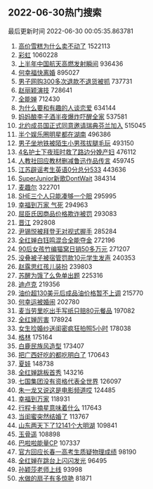 ## 2022-06-30热门搜索 
最后更新时间 2022-06-30 00:05:35.863781 
1. [高价雪糕为什么卖不动了](https://s.weibo.com/weibo?q=%23%E9%AB%98%E4%BB%B7%E9%9B%AA%E7%B3%95%E4%B8%BA%E4%BB%80%E4%B9%88%E5%8D%96%E4%B8%8D%E5%8A%A8%E4%BA%86%23&Refer=top) 1522113
1. [彩虹](https://s.weibo.com/weibo?q=%23%E5%BD%A9%E8%99%B9%23&Refer=top) 1060228
1. [上半年中国航天高燃发射瞬间](https://s.weibo.com/weibo?q=%23%E4%B8%8A%E5%8D%8A%E5%B9%B4%E4%B8%AD%E5%9B%BD%E8%88%AA%E5%A4%A9%E9%AB%98%E7%87%83%E5%8F%91%E5%B0%84%E7%9E%AC%E9%97%B4%23&Refer=top) 936436
1. [何幸福快离婚](https://s.weibo.com/weibo?q=%23%E4%BD%95%E5%B9%B8%E7%A6%8F%E5%BF%AB%E7%A6%BB%E5%A9%9A%23&Refer=top) 895027
1. [男子网购300多次退款不退货被抓](https://s.weibo.com/weibo?q=%23%E7%94%B7%E5%AD%90%E7%BD%91%E8%B4%AD300%E5%A4%9A%E6%AC%A1%E9%80%80%E6%AC%BE%E4%B8%8D%E9%80%80%E8%B4%A7%E8%A2%AB%E6%8A%93%23&Refer=top) 737731
1. [赵丽颖演技](https://s.weibo.com/weibo?q=%23%E8%B5%B5%E4%B8%BD%E9%A2%96%E6%BC%94%E6%8A%80%23&Refer=top) 728641
1. [全能婵](https://s.weibo.com/weibo?q=%E5%85%A8%E8%83%BD%E5%A9%B5&Refer=top) 712430
1. [为什么要和有趣的人谈恋爱](https://s.weibo.com/weibo?q=%23%E4%B8%BA%E4%BB%80%E4%B9%88%E8%A6%81%E5%92%8C%E6%9C%89%E8%B6%A3%E7%9A%84%E4%BA%BA%E8%B0%88%E6%81%8B%E7%88%B1%23&Refer=top) 634144
1. [妈妈酿李子酒半夜爆炸吓醒全家](https://s.weibo.com/weibo?q=%23%E5%A6%88%E5%A6%88%E9%85%BF%E6%9D%8E%E5%AD%90%E9%85%92%E5%8D%8A%E5%A4%9C%E7%88%86%E7%82%B8%E5%90%93%E9%86%92%E5%85%A8%E5%AE%B6%23&Refer=top) 537581
1. [北约成员国正式同意邀请瑞典芬兰加入](https://s.weibo.com/weibo?q=%23%E5%8C%97%E7%BA%A6%E6%88%90%E5%91%98%E5%9B%BD%E6%AD%A3%E5%BC%8F%E5%90%8C%E6%84%8F%E9%82%80%E8%AF%B7%E7%91%9E%E5%85%B8%E8%8A%AC%E5%85%B0%E5%8A%A0%E5%85%A5%23&Refer=top) 515045
1. [半个娱乐圈明星都在湖南](https://s.weibo.com/weibo?q=%23%E5%8D%8A%E4%B8%AA%E5%A8%B1%E4%B9%90%E5%9C%88%E6%98%8E%E6%98%9F%E9%83%BD%E5%9C%A8%E6%B9%96%E5%8D%97%23&Refer=top) 496386
1. [男子坐地铁被陌生小男孩拔腿毛玩](https://s.weibo.com/weibo?q=%23%E7%94%B7%E5%AD%90%E5%9D%90%E5%9C%B0%E9%93%81%E8%A2%AB%E9%99%8C%E7%94%9F%E5%B0%8F%E7%94%B7%E5%AD%A9%E6%8B%94%E8%85%BF%E6%AF%9B%E7%8E%A9%23&Refer=top) 493150
1. [4名护士下夜班时救了路边分娩产妇](https://s.weibo.com/weibo?q=%234%E5%90%8D%E6%8A%A4%E5%A3%AB%E4%B8%8B%E5%A4%9C%E7%8F%AD%E6%97%B6%E6%95%91%E4%BA%86%E8%B7%AF%E8%BE%B9%E5%88%86%E5%A8%A9%E4%BA%A7%E5%A6%87%23&Refer=top) 476112
1. [人教社回应教材删减鲁迅作品传言](https://s.weibo.com/weibo?q=%23%E4%BA%BA%E6%95%99%E7%A4%BE%E5%9B%9E%E5%BA%94%E6%95%99%E6%9D%90%E5%88%A0%E5%87%8F%E9%B2%81%E8%BF%85%E4%BD%9C%E5%93%81%E4%BC%A0%E8%A8%80%23&Refer=top) 459745
1. [江苏辟谣考生英语0分总分533](https://s.weibo.com/weibo?q=%23%E6%B1%9F%E8%8B%8F%E8%BE%9F%E8%B0%A3%E8%80%83%E7%94%9F%E8%8B%B1%E8%AF%AD0%E5%88%86%E6%80%BB%E5%88%86533%23&Refer=top) 443636
1. [SuperJunior新歌DontWait](https://s.weibo.com/weibo?q=%23SuperJunior%E6%96%B0%E6%AD%8CDontWait%23&Refer=top) 384314
1. [麦趣尔](https://s.weibo.com/weibo?q=%E9%BA%A6%E8%B6%A3%E5%B0%94&Refer=top) 322701
1. [SHE三个人只能凑够一个胆](https://s.weibo.com/weibo?q=%23SHE%E4%B8%89%E4%B8%AA%E4%BA%BA%E5%8F%AA%E8%83%BD%E5%87%91%E5%A4%9F%E4%B8%80%E4%B8%AA%E8%83%86%23&Refer=top) 295995
1. [幸福到万家 气死](https://s.weibo.com/weibo?q=%E5%B9%B8%E7%A6%8F%E5%88%B0%E4%B8%87%E5%AE%B6%20%E6%B0%94%E6%AD%BB&Refer=top) 294963
1. [屈臣氏因商品价格欺诈被罚](https://s.weibo.com/weibo?q=%23%E5%B1%88%E8%87%A3%E6%B0%8F%E5%9B%A0%E5%95%86%E5%93%81%E4%BB%B7%E6%A0%BC%E6%AC%BA%E8%AF%88%E8%A2%AB%E7%BD%9A%23&Refer=top) 293083
1. [晋江](https://s.weibo.com/weibo?q=%E6%99%8B%E6%B1%9F&Refer=top) 292808
1. [尹锡悦被拜登无对视式握手](https://s.weibo.com/weibo?q=%23%E5%B0%B9%E9%94%A1%E6%82%A6%E8%A2%AB%E6%8B%9C%E7%99%BB%E6%97%A0%E5%AF%B9%E8%A7%86%E5%BC%8F%E6%8F%A1%E6%89%8B%23&Refer=top) 285284
1. [全红婵白钰鸣混合全能夺金](https://s.weibo.com/weibo?q=%23%E5%85%A8%E7%BA%A2%E5%A9%B5%E7%99%BD%E9%92%B0%E9%B8%A3%E6%B7%B7%E5%90%88%E5%85%A8%E8%83%BD%E5%A4%BA%E9%87%91%23&Refer=top) 272196
1. [90后女孩竹编猫窝日销50多万元](https://s.weibo.com/weibo?q=%2390%E5%90%8E%E5%A5%B3%E5%AD%A9%E7%AB%B9%E7%BC%96%E7%8C%AB%E7%AA%9D%E6%97%A5%E9%94%8050%E5%A4%9A%E4%B8%87%E5%85%83%23&Refer=top) 271207
1. [没叠被子被宿管罚款10元学生发声](https://s.weibo.com/weibo?q=%23%E6%B2%A1%E5%8F%A0%E8%A2%AB%E5%AD%90%E8%A2%AB%E5%AE%BF%E7%AE%A1%E7%BD%9A%E6%AC%BE10%E5%85%83%E5%AD%A6%E7%94%9F%E5%8F%91%E5%A3%B0%23&Refer=top) 240353
1. [赵露思红孩儿装扮](https://s.weibo.com/weibo?q=%23%E8%B5%B5%E9%9C%B2%E6%80%9D%E7%BA%A2%E5%AD%A9%E5%84%BF%E8%A3%85%E6%89%AE%23&Refer=top) 239803
1. [苏醒为饿了么免单出题](https://s.weibo.com/weibo?q=%23%E8%8B%8F%E9%86%92%E4%B8%BA%E9%A5%BF%E4%BA%86%E4%B9%88%E5%85%8D%E5%8D%95%E5%87%BA%E9%A2%98%23&Refer=top) 225316
1. [迪卢克](https://s.weibo.com/weibo?q=%E8%BF%AA%E5%8D%A2%E5%85%8B&Refer=top) 219356
1. [油价超130美元后成品油价格暂不上调](https://s.weibo.com/weibo?q=%23%E6%B2%B9%E4%BB%B7%E8%B6%85130%E7%BE%8E%E5%85%83%E5%90%8E%E6%88%90%E5%93%81%E6%B2%B9%E4%BB%B7%E6%A0%BC%E6%9A%82%E4%B8%8D%E4%B8%8A%E8%B0%83%23&Refer=top) 215770
1. [何幸运被婚闹](https://s.weibo.com/weibo?q=%23%E4%BD%95%E5%B9%B8%E8%BF%90%E8%A2%AB%E5%A9%9A%E9%97%B9%23&Refer=top) 202780
1. [麦当劳里吃出手写纸只赔80元餐品](https://s.weibo.com/weibo?q=%23%E9%BA%A6%E5%BD%93%E5%8A%B3%E9%87%8C%E5%90%83%E5%87%BA%E6%89%8B%E5%86%99%E7%BA%B8%E5%8F%AA%E8%B5%9480%E5%85%83%E9%A4%90%E5%93%81%23&Refer=top) 197082
1. [全红婵厉害](https://s.weibo.com/weibo?q=%23%E5%85%A8%E7%BA%A2%E5%A9%B5%E5%8E%89%E5%AE%B3%23&Refer=top) 178924
1. [女生捡婚纱送闺密疯狂拍照5小时](https://s.weibo.com/weibo?q=%23%E5%A5%B3%E7%94%9F%E6%8D%A1%E5%A9%9A%E7%BA%B1%E9%80%81%E9%97%BA%E5%AF%86%E7%96%AF%E7%8B%82%E6%8B%8D%E7%85%A75%E5%B0%8F%E6%97%B6%23&Refer=top) 178038
1. [格林](https://s.weibo.com/weibo?q=%E6%A0%BC%E6%9E%97&Refer=top) 175164
1. [白鹿民族风造型](https://s.weibo.com/weibo?q=%23%E7%99%BD%E9%B9%BF%E6%B0%91%E6%97%8F%E9%A3%8E%E9%80%A0%E5%9E%8B%23&Refer=top) 173407
1. [把广西好吃的都吃明白了](https://s.weibo.com/weibo?q=%23%E6%8A%8A%E5%B9%BF%E8%A5%BF%E5%A5%BD%E5%90%83%E7%9A%84%E9%83%BD%E5%90%83%E6%98%8E%E7%99%BD%E4%BA%86%23&Refer=top) 170643
1. [夏娃](https://s.weibo.com/weibo?q=%E5%A4%8F%E5%A8%83&Refer=top) 148738
1. [全红婵跳板首秀](https://s.weibo.com/weibo?q=%23%E5%85%A8%E7%BA%A2%E5%A9%B5%E8%B7%B3%E6%9D%BF%E9%A6%96%E7%A7%80%23&Refer=top) 143216
1. [七国集团没有资格代表全世界](https://s.weibo.com/weibo?q=%23%E4%B8%83%E5%9B%BD%E9%9B%86%E5%9B%A2%E6%B2%A1%E6%9C%89%E8%B5%84%E6%A0%BC%E4%BB%A3%E8%A1%A8%E5%85%A8%E4%B8%96%E7%95%8C%23&Refer=top) 126097
1. [朱一龙又说这是电影频道哎](https://s.weibo.com/weibo?q=%23%E6%9C%B1%E4%B8%80%E9%BE%99%E5%8F%88%E8%AF%B4%E8%BF%99%E6%98%AF%E7%94%B5%E5%BD%B1%E9%A2%91%E9%81%93%E5%93%8E%23&Refer=top) 124485
1. [幸福到万家](https://s.weibo.com/weibo?q=%23%E5%B9%B8%E7%A6%8F%E5%88%B0%E4%B8%87%E5%AE%B6%23&Refer=top) 118931
1. [行程卡摘星意味着什么](https://s.weibo.com/weibo?q=%23%E8%A1%8C%E7%A8%8B%E5%8D%A1%E6%91%98%E6%98%9F%E6%84%8F%E5%91%B3%E7%9D%80%E4%BB%80%E4%B9%88%23&Refer=top) 117643
1. [当闺蜜突然结婚了](https://s.weibo.com/weibo?q=%23%E5%BD%93%E9%97%BA%E8%9C%9C%E7%AA%81%E7%84%B6%E7%BB%93%E5%A9%9A%E4%BA%86%23&Refer=top) 113767
1. [山东两天下了12141个大明湖](https://s.weibo.com/weibo?q=%23%E5%B1%B1%E4%B8%9C%E4%B8%A4%E5%A4%A9%E4%B8%8B%E4%BA%8612141%E4%B8%AA%E5%A4%A7%E6%98%8E%E6%B9%96%23&Refer=top) 109841
1. [玉骨遥](https://s.weibo.com/weibo?q=%E7%8E%89%E9%AA%A8%E9%81%A5&Refer=top) 108898
1. [巴啦啦能量CP](https://s.weibo.com/weibo?q=%23%E5%B7%B4%E5%95%A6%E5%95%A6%E8%83%BD%E9%87%8FCP%23&Refer=top) 107337
1. [官方回应长春一高考生质疑物理成绩](https://s.weibo.com/weibo?q=%23%E5%AE%98%E6%96%B9%E5%9B%9E%E5%BA%94%E9%95%BF%E6%98%A5%E4%B8%80%E9%AB%98%E8%80%83%E7%94%9F%E8%B4%A8%E7%96%91%E7%89%A9%E7%90%86%E6%88%90%E7%BB%A9%23&Refer=top) 98190
1. [全红婵在跳台上闪闪发光](https://s.weibo.com/weibo?q=%23%E5%85%A8%E7%BA%A2%E5%A9%B5%E5%9C%A8%E8%B7%B3%E5%8F%B0%E4%B8%8A%E9%97%AA%E9%97%AA%E5%8F%91%E5%85%89%23&Refer=top) 96495
1. [孙颖莎老师上线](https://s.weibo.com/weibo?q=%23%E5%AD%99%E9%A2%96%E8%8E%8E%E8%80%81%E5%B8%88%E4%B8%8A%E7%BA%BF%23&Refer=top) 93998
1. [水做的扇子有多惊艳](https://s.weibo.com/weibo?q=%23%E6%B0%B4%E5%81%9A%E7%9A%84%E6%89%87%E5%AD%90%E6%9C%89%E5%A4%9A%E6%83%8A%E8%89%B3%23&Refer=top) 81871
